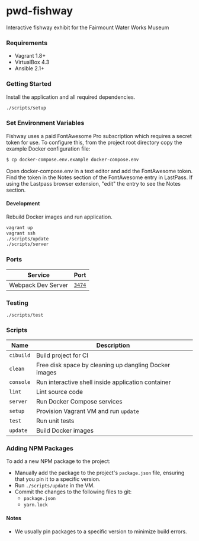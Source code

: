 # pwd-fishway
Interactive fishway exhibit for the Fairmount Water Works Museum

### Requirements

* Vagrant 1.8+
* VirtualBox 4.3
* Ansible 2.1+

### Getting Started

Install the application and all required dependencies.

```sh
./scripts/setup
```

### Set Environment Variables
Fishway uses a paid FontAwesome Pro subscription which requires a secret token for use. To configure this, from the project root directory copy the example Docker configuration file:

```sh
$ cp docker-compose.env.example docker-compose.env
```
Open docker-compose.env in a text editor and add the FontAwesome token. Find the token in the Notes section of the FontAwesome entry in LastPass. If using the Lastpass browser extension, "edit" the entry to see the Notes section.

#### Development

Rebuild Docker images and run application.

```sh
vagrant up
vagrant ssh
./scripts/update
./scripts/server
```

### Ports

| Service            | Port                            |
| ------------------ | ------------------------------- |
| Webpack Dev Server | [`3474`](http://localhost:3474) |

### Testing

```
./scripts/test
```

### Scripts

| Name           | Description                                                   |
| -------------- | ------------------------------------------------------------- |
| `cibuild`      | Build project for CI                                          |
| `clean`        | Free disk space by cleaning up dangling Docker images         |
| `console`      | Run interactive shell inside application container            |
| `lint`         | Lint source code                                              |
| `server`       | Run Docker Compose services                                   |
| `setup`        | Provision Vagrant VM and run `update`                         |
| `test`         | Run unit tests                                                |
| `update`       | Build Docker images                                           |

### Adding NPM Packages

To add a new NPM package to the project:

- Manually add the package to the project's `package.json` file, ensuring that you 
pin it to a specific version.
- Run `./scripts/update` in the VM.
- Commit the changes to the following files to git:
    - `package.json`
    - `yarn.lock`

#### Notes

* We usually pin packages to a specific version to minimize build errors.
